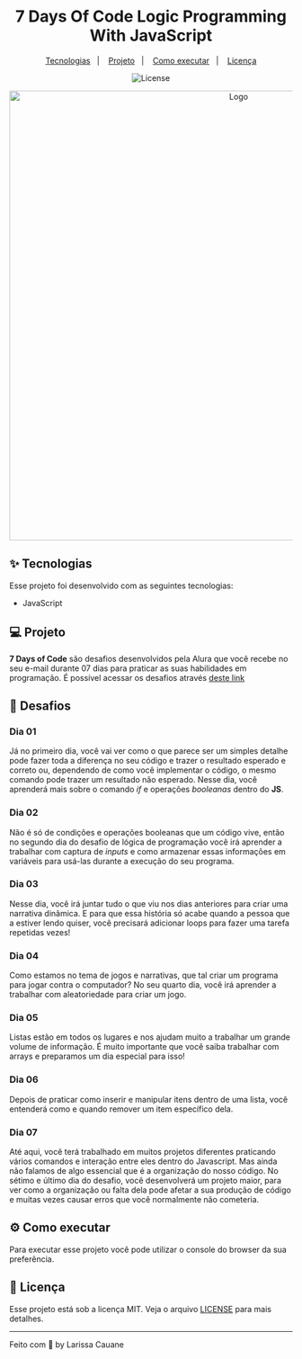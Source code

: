 <h1 align="center">7 Days Of Code Logic Programming With JavaScript</h1>
<p align="center">
  <a href="#-tecnologias">Tecnologias</a>&nbsp;&nbsp;&nbsp;|&nbsp;&nbsp;&nbsp;
  <a href="#-projeto">Projeto</a>&nbsp;&nbsp;&nbsp;|&nbsp;&nbsp;&nbsp;
  <a href="#-como-executar">Como executar</a>&nbsp;&nbsp;&nbsp;|&nbsp;&nbsp;&nbsp;
 <a href="#-licença">Licença</a>
</p>

<p align="center">
  <img alt="License" src="https://img.shields.io/static/v1?label=license&message=MIT&color=F9FF00&labelColor=000000">
</p>

<p align="center">
    <img src="https://i.imgur.com/NnmKmCY.png" alt="Logo" width="800">
</p>

## ✨ Tecnologias
Esse projeto foi desenvolvido com as seguintes tecnologias:
- JavaScript

## 💻 Projeto
**7 Days of Code** são desafios desenvolvidos pela Alura que você recebe no seu e-mail durante 07 dias para praticar as suas habilidades em programação. É possível acessar os desafios através <a href="https://7daysofcode.io/">deste link</a>

## 🦾 Desafios
### Dia 01
Já no primeiro dia, você vai ver como o que parece ser um simples detalhe pode fazer toda a diferença no seu código e trazer o resultado esperado e correto ou, dependendo de como você implementar o código, o mesmo comando pode trazer um resultado não esperado. Nesse dia, você aprenderá mais sobre o comando *if* e operações *booleanas* dentro do **JS**.

### Dia 02
Não é só de condições e operações booleanas que um código vive, então no segundo dia do desafio de lógica de programação você irá aprender a trabalhar com captura de *inputs* e como armazenar essas informações em variáveis para usá-las durante a execução do seu programa.

### Dia 03
Nesse dia, você irá juntar tudo o que viu nos dias anteriores para criar uma narrativa dinâmica. E para que essa história só acabe quando a pessoa que a estiver lendo quiser, você precisará adicionar loops para fazer uma tarefa repetidas vezes!

### Dia 04
Como estamos no tema de jogos e narrativas, que tal criar um programa para jogar contra o computador? No seu quarto dia, você irá aprender a trabalhar com aleatoriedade para criar um jogo.

### Dia 05
Listas estão em todos os lugares e nos ajudam muito a trabalhar um grande volume de informação. É muito importante que você saiba trabalhar com arrays e preparamos um dia especial para isso!

### Dia 06
Depois de praticar como inserir e manipular itens dentro de uma lista, você entenderá como e quando remover um item específico dela.

### Dia 07
Até aqui, você terá trabalhado em muitos projetos diferentes praticando vários comandos e interação entre eles dentro do Javascript. Mas ainda não falamos de algo essencial que é a organização do nosso código. No sétimo e último dia do desafio, você desenvolverá um projeto maior, para ver como a organização ou falta dela pode afetar a sua produção de código e muitas vezes causar erros que você normalmente não cometeria.

## ⚙ Como executar
Para executar esse projeto você pode utilizar o console do browser da sua preferência.

## 📃 Licença
Esse projeto está sob a licença MIT. Veja o arquivo [LICENSE](LICENSE.md) para mais detalhes.

---

Feito com 🧡 by Larissa Cauane 
 

 
